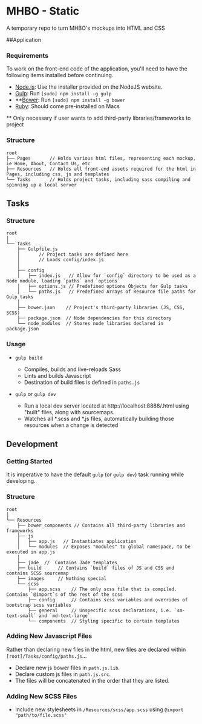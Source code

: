 # MHBO - Static

A temporary repo to turn MHBO's mockups into HTML and CSS

##Application

### Requirements
To work on the front-end code of the application, you'll need to have the following items installed before continuing.

* [Node.js](http://nodejs.org): Use the installer provided on the NodeJS website.
* [Gulp](http://gulpjs.com/): Run `[sudo] npm install -g gulp`
* **[Bower](http://bower.io): Run `[sudo] npm install -g bower`
* [Ruby](https://www.ruby-lang.org/en/installation/): Should come pre-installed on Macs


** Only necessary if user wants to add third-party libraries/frameworks to project

### Structure

```
root
├── Pages       // Holds various html files, representing each mockup, ie Home, About, Contact Us, etc
├── Resources   // Holds all front-end assets required for the html in Pages, including css, js and templates
└── Tasks       // Holds project tasks, including sass compiling and spinning up a local server

```

## Tasks 

### Structure

```
root
│
└── Tasks
    ├── Gulpfile.js 
    │       // Project tasks are defined here
    │       // Loads config/index.js
    │
    ├── config
    │   ├── index.js   // Allow for `config` directory to be used as a Node module, loading `paths` and `options`
    │   ├── options.js // Predefined options Objects for Gulp tasks
    │   └── paths.js   // Predefined Arrays of Resource file paths for Gulp tasks
    │
    ├── bower.json    // Project's third-party libraries (JS, CSS, SCSS)
    ├── package.json  // Node dependencies for this directory
    └── node_modules  // Stores node libraries declared in package.json
```
### Usage
    
* `gulp build`
    * Compiles, builds and live-reloads Sass
    * Lints and builds Javascript
    * Destination of build files is defined in `paths.js`
    
* `gulp` or `gulp dev`
    * Run a local dev server located at http://localhost:8888/<file-name>.html using "built" files, along with sourcemaps.
    * Watches all \*.scss and \*.js files, automatically building those resources when a change is detected
    

## Development

### Getting Started

It is imperative to have the default `gulp` (or `gulp dev`) task running while developing.

### Structure
```
root
│
└── Resources
    ├── bower_components // Contains all third-party libraries and frameworks
    ├── js        
    │   ├── app.js   // Instantiates application
    │   └── modules  // Exposes "modules" to global namespace, to be executed in app.js
    │
    ├── jade  //  Contains Jade templates
    ├── build      // Contains `build` files of JS and CSS and contains SCSS sourcemap
    ├── images     // Nothing special   
    └── scss
        ├── app.scss    // The only scss file that is compiled. Contains `@import`s of the rest of the scss 
        ├── config      // Contains scss variables and overrides of bootstrap scss variables
        ├── general     // Unspecific scss declarations, i.e. `sm-text-small` and `md-text-large`
        └── components  // Styling specific to certain templates
```


### Adding New Javascript Files

Rather than declaring new files in the html, new files are declared within `[root]/Tasks/config/paths.js`...

* Declare new js bower files in `path.js.lib`.
* Declare custom js files in `path.js.src`.
* The files will be concatenated in the order that they are listed.

### Adding New SCSS Files

* Include new stylesheets in `/Resources/scss/app.scss` using `@import "path/to/file.scss"`

